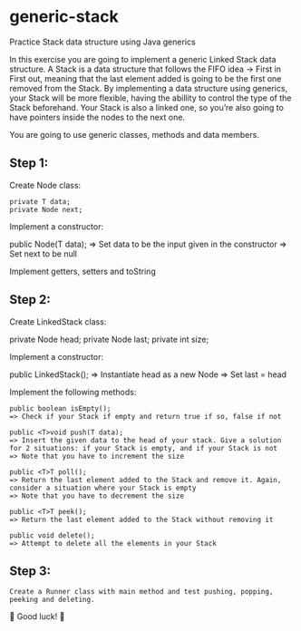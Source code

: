 # generic-stack
Practice Stack data structure using Java generics

In this exercise you are going to implement a generic Linked Stack data structure.
A Stack is a data structure that follows the FIFO idea -> First in First out, meaning that the last element added is going to be the first one removed from the Stack.
By implementing a data structure using generics, your Stack will be more flexible, having the abillity to control the type of the Stack beforehand.
Your Stack is also a linked one, so you’re also going to have pointers inside the nodes to the next one.

You are going to use generic classes, methods and data members.

Step 1:
-------

Create Node<T> class:
  
	private T data; 
    private Node next;

Implement a constructor:
  
   public Node(T data);
   => Set data to be the input given in the constructor
   => Set next to be null

Implement getters, setters and toString

Step 2:
-------
  
Create LinkedStack class:
  
   private Node head;
   private Node last;
   private int size;

Implement a constructor:
  
   public LinkedStack();
   => Instantiate head as a new Node
   => Set last = head

Implement the following methods:
  
    public boolean isEmpty();
    => Check if your Stack if empty and return true if so, false if not

    public <T>void push(T data);
    => Insert the given data to the head of your stack. Give a solution for 2 situations: if your Stack is empty, and if your Stack is not
    => Note that you have to increment the size

    public <T>T poll();
    => Return the last element added to the Stack and remove it. Again, consider a situation where your Stack is empty
    => Note that you have to decrement the size

    public <T>T peek();
    => Return the last element added to the Stack without removing it

    public void delete();
    => Attempt to delete all the elements in your Stack

Step 3:
-------
  
    Create a Runner class with main method and test pushing, popping, peeking and deleting.

🦏 Good luck! 🦏
